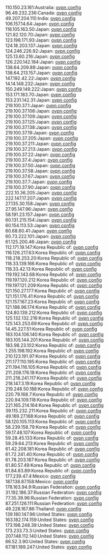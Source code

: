 110.150.23.161:Australia: [ovpn config](vpn/110_150_23_161.ovpn)  
96.49.232.236:Canada: [ovpn config](vpn/96_49_232_236.ovpn)  
49.207.204.110:India: [ovpn config](vpn/49_207_204_110.ovpn)  
106.157.14.64:Japan: [ovpn config](vpn/106_157_14_64.ovpn)  
118.105.163.50:Japan: [ovpn config](vpn/118_105_163_50.ovpn)  
121.82.120.70:Japan: [ovpn config](vpn/121_82_120_70.ovpn)  
123.198.171.93:Japan: [ovpn config](vpn/123_198_171_93.ovpn)  
124.18.203.137:Japan: [ovpn config](vpn/124_18_203_137.ovpn)  
124.246.226.92:Japan: [ovpn config](vpn/124_246_226_92.ovpn)  
125.13.60.216:Japan: [ovpn config](vpn/125_13_60_216.ovpn)  
126.220.142.184:Japan: [ovpn config](vpn/126_220_142_184.ovpn)  
138.64.209.89:Japan: [ovpn config](vpn/138_64_209_89.ovpn)  
138.64.213.157:Japan: [ovpn config](vpn/138_64_213_157.ovpn)  
147.192.42.22:Japan: [ovpn config](vpn/147_192_42_22.ovpn)  
14.14.148.232:Japan: [ovpn config](vpn/14_14_148_232.ovpn)  
150.249.149.222:Japan: [ovpn config](vpn/150_249_149_222.ovpn)  
153.171.183.70:Japan: [ovpn config](vpn/153_171_183_70.ovpn)  
153.231.142.31:Japan: [ovpn config](vpn/153_231_142_31.ovpn)  
219.100.37.1:Japan: [ovpn config](vpn/219_100_37_1.ovpn)  
219.100.37.108:Japan: [ovpn config](vpn/219_100_37_108.ovpn)  
219.100.37.109:Japan: [ovpn config](vpn/219_100_37_109.ovpn)  
219.100.37.125:Japan: [ovpn config](vpn/219_100_37_125.ovpn)  
219.100.37.138:Japan: [ovpn config](vpn/219_100_37_138.ovpn)  
219.100.37.19:Japan: [ovpn config](vpn/219_100_37_19.ovpn)  
219.100.37.205:Japan: [ovpn config](vpn/219_100_37_205.ovpn)  
219.100.37.211:Japan: [ovpn config](vpn/219_100_37_211.ovpn)  
219.100.37.213:Japan: [ovpn config](vpn/219_100_37_213.ovpn)  
219.100.37.22:Japan: [ovpn config](vpn/219_100_37_22.ovpn)  
219.100.37.4:Japan: [ovpn config](vpn/219_100_37_4.ovpn)  
219.100.37.50:Japan: [ovpn config](vpn/219_100_37_50.ovpn)  
219.100.37.58:Japan: [ovpn config](vpn/219_100_37_58.ovpn)  
219.100.37.67:Japan: [ovpn config](vpn/219_100_37_67.ovpn)  
219.100.37.7:Japan: [ovpn config](vpn/219_100_37_7.ovpn)  
219.100.37.90:Japan: [ovpn config](vpn/219_100_37_90.ovpn)  
222.10.36.205:Japan: [ovpn config](vpn/222_10_36_205.ovpn)  
222.147.17.207:Japan: [ovpn config](vpn/222_147_17_207.ovpn)  
27.135.30.158:Japan: [ovpn config](vpn/27_135_30_158.ovpn)  
27.95.147.96:Japan: [ovpn config](vpn/27_95_147_96.ovpn)  
58.191.23.157:Japan: [ovpn config](vpn/58_191_23_157.ovpn)  
60.131.215.154:Japan: [ovpn config](vpn/60_131_215_154.ovpn)  
60.154.113.53:Japan: [ovpn config](vpn/60_154_113_53.ovpn)  
60.68.60.41:Japan: [ovpn config](vpn/60_68_60_41.ovpn)  
60.73.222.101:Japan: [ovpn config](vpn/60_73_222_101.ovpn)  
61.125.200.46:Japan: [ovpn config](vpn/61_125_200_46.ovpn)  
112.171.19.147:Korea Republic of: [ovpn config](vpn/112_171_19_147.ovpn)  
116.126.217.63:Korea Republic of: [ovpn config](vpn/116_126_217_63.ovpn)  
118.218.253.20:Korea Republic of: [ovpn config](vpn/118_218_253_20.ovpn)  
118.33.139.166:Korea Republic of: [ovpn config](vpn/118_33_139_166.ovpn)  
118.33.42.13:Korea Republic of: [ovpn config](vpn/118_33_42_13.ovpn)  
119.192.143.68:Korea Republic of: [ovpn config](vpn/119_192_143_68.ovpn)  
119.197.120.212:Korea Republic of: [ovpn config](vpn/119_197_120_212.ovpn)  
119.197.121.209:Korea Republic of: [ovpn config](vpn/119_197_121_209.ovpn)  
121.150.27.177:Korea Republic of: [ovpn config](vpn/121_150_27_177.ovpn)  
121.151.176.41:Korea Republic of: [ovpn config](vpn/121_151_176_41.ovpn)  
121.157.167.23:Korea Republic of: [ovpn config](vpn/121_157_167_23.ovpn)  
121.188.96.174:Korea Republic of: [ovpn config](vpn/121_188_96_174.ovpn)  
124.80.139.212:Korea Republic of: [ovpn config](vpn/124_80_139_212.ovpn)  
125.132.132.216:Korea Republic of: [ovpn config](vpn/125_132_132_216.ovpn)  
125.143.253.69:Korea Republic of: [ovpn config](vpn/125_143_253_69.ovpn)  
14.45.227.51:Korea Republic of: [ovpn config](vpn/14_45_227_51.ovpn)  
183.104.106.140:Korea Republic of: [ovpn config](vpn/183_104_106_140.ovpn)  
183.105.144.201:Korea Republic of: [ovpn config](vpn/183_105_144_201.ovpn)  
183.98.23.102:Korea Republic of: [ovpn config](vpn/183_98_23_102.ovpn)  
1.255.198.192:Korea Republic of: [ovpn config](vpn/1_255_198_192.ovpn)  
210.123.191.97:Korea Republic of: [ovpn config](vpn/210_123_191_97.ovpn)  
211.177.110.195:Korea Republic of: [ovpn config](vpn/211_177_110_195.ovpn)  
211.194.116.105:Korea Republic of: [ovpn config](vpn/211_194_116_105.ovpn)  
211.208.176.18:Korea Republic of: [ovpn config](vpn/211_208_176_18.ovpn)  
211.218.241.117:Korea Republic of: [ovpn config](vpn/211_218_241_117.ovpn)  
218.147.3.19:Korea Republic of: [ovpn config](vpn/218_147_3_19.ovpn)  
219.248.50.188:Korea Republic of: [ovpn config](vpn/219_248_50_188.ovpn)  
220.79.168.7:Korea Republic of: [ovpn config](vpn/220_79_168_7.ovpn)  
220.94.109.118:Korea Republic of: [ovpn config](vpn/220_94_109_118.ovpn)  
221.165.214.164:Korea Republic of: [ovpn config](vpn/221_165_214_164.ovpn)  
39.115.232.211:Korea Republic of: [ovpn config](vpn/39_115_232_211.ovpn)  
49.169.27.168:Korea Republic of: [ovpn config](vpn/49_169_27_168.ovpn)  
58.120.105.113:Korea Republic of: [ovpn config](vpn/58_120_105_113.ovpn)  
58.239.158.79:Korea Republic of: [ovpn config](vpn/58_239_158_79.ovpn)  
59.17.48.107:Korea Republic of: [ovpn config](vpn/59_17_48_107.ovpn)  
59.28.45.133:Korea Republic of: [ovpn config](vpn/59_28_45_133.ovpn)  
59.29.64.213:Korea Republic of: [ovpn config](vpn/59_29_64_213.ovpn)  
61.42.208.181:Korea Republic of: [ovpn config](vpn/61_42_208_181.ovpn)  
61.72.241.40:Korea Republic of: [ovpn config](vpn/61_72_241_40.ovpn)  
61.78.203.187:Korea Republic of: [ovpn config](vpn/61_78_203_187.ovpn)  
61.80.57.49:Korea Republic of: [ovpn config](vpn/61_80_57_49.ovpn)  
61.84.83.89:Korea Republic of: [ovpn config](vpn/61_84_83_89.ovpn)  
177.239.47.4:Mexico: [ovpn config](vpn/177_239_47_4.ovpn)  
187.138.87.158:Mexico: [ovpn config](vpn/187_138_87_158.ovpn)  
178.163.94.9:Russian Federation: [ovpn config](vpn/178_163_94_9.ovpn)  
31.192.186.37:Russian Federation: [ovpn config](vpn/31_192_186_37.ovpn)  
77.35.39.96:Russian Federation: [ovpn config](vpn/77_35_39_96.ovpn)  
87.251.126.111:Russian Federation: [ovpn config](vpn/87_251_126_111.ovpn)  
49.228.167.86:Thailand: [ovpn config](vpn/49_228_167_86.ovpn)  
139.180.147.96:United States: [ovpn config](vpn/139_180_147_96.ovpn)  
163.182.174.159:United States: [ovpn config](vpn/163_182_174_159.ovpn)  
173.198.248.39:United States: [ovpn config](vpn/173_198_248_39.ovpn)  
173.233.73.3:United States: [ovpn config](vpn/173_233_73_3.ovpn)  
207.148.112.140:United States: [ovpn config](vpn/207_148_112_140.ovpn)  
66.52.3.90:United States: [ovpn config](vpn/66_52_3_90.ovpn)  
67.181.189.247:United States: [ovpn config](vpn/67_181_189_247.ovpn)  
